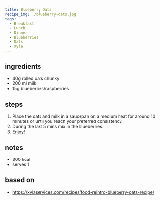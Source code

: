 ```yaml
---
title: Blueberry Oats
recipe_img: ./blueberry-oats.jpg
tags:
  - Breakfast
  - Lunch
  - Dinner
  - Blueberries
  - Oats
  - Xyla
---
```


<!-- markdownlint-disable MD024 -->

## ingredients

- 40g rolled oats chunky
- 200 ml milk
- 15g blueberries/raspberries

## steps

1. Place the oats and milk in a saucepan on a medium heat for around 10 minutes or until you reach your preferred consistency.
2. During the last 5 mins mix in the blueberries.
3. Enjoy!

## notes

- 300 kcal
- serves 1

## based on

- https://xylaservices.com/recipes/food-reintro-blueberry-oats-recipe/
<!-- markdownlint-enable MD024 -->

